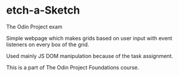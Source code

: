 # etch-a-Sketch
The Odin Project exam

Simple webpage which makes grids based on user input with event listeners on every box of the grid.

Used mainly JS DOM manipulation because of the task assignment.

This is a part of The Odin Project Foundations course.